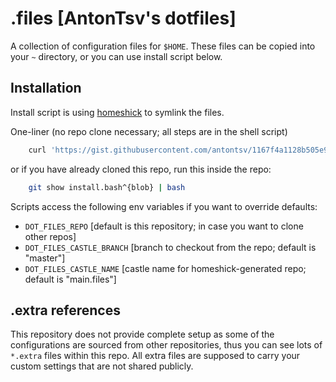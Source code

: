 # .files [AntonTsv's dotfiles]

A collection of configuration files for `$HOME`.
These files can be copied into your `~` directory, or you can use install script below.

## Installation

Install script is using [homeshick](https://github.com/andsens/homeshick) to symlink the files.

One-liner (no repo clone necessary; all steps are in the shell script)

```sh
    curl 'https://gist.githubusercontent.com/antontsv/1167f4a1128b505e9ee1740947491580/raw/9ec34bd8e4083c1005bf15e3e2d4d02acf6d56d3/homeshick.files' | bash
```

or if you have already cloned this repo, run this inside the repo:

```sh
    git show install.bash^{blob} | bash
```

Scripts access the following env variables if you want to override defaults:
 * `DOT_FILES_REPO` [default is this repository; in case you want to clone other repos]
 * `DOT_FILES_CASTLE_BRANCH` [branch to checkout from the repo; default is "master"]
 * `DOT_FILES_CASTLE_NAME` [castle name for homeshick-generated repo; default is "main.files"]

## .extra references

This repository does not provide complete setup as some of the configurations
are sourced from other repositories, thus you can see lots of `*.extra` files
within this repo. All extra files are supposed to carry your custom settings
that are not shared publicly.
